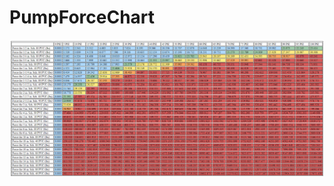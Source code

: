 # PumpForceChart

![Alt text](https://raw.githubusercontent.com/scMarth/PumpForceChart/master/screenshots/chart_colored.png)
